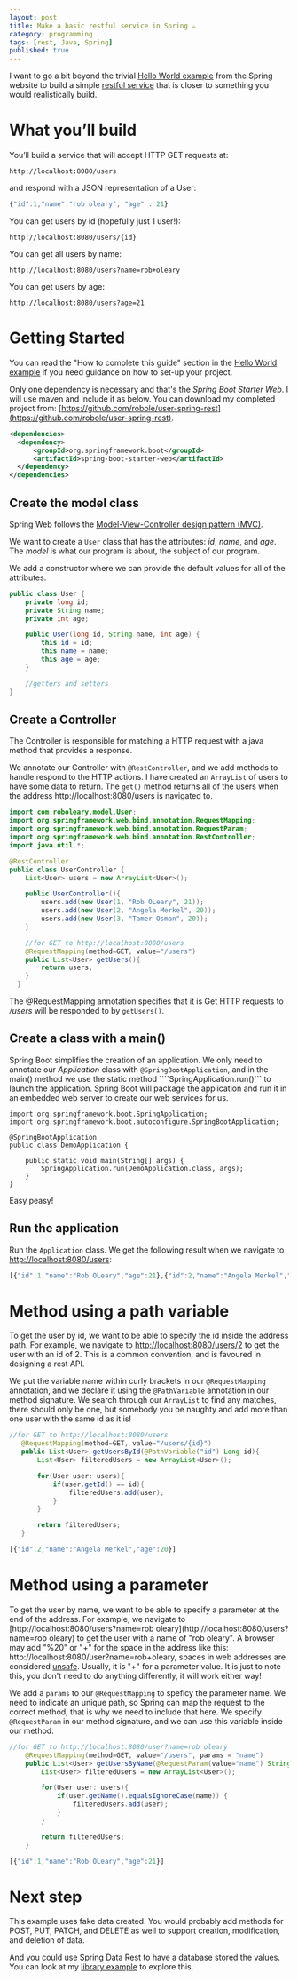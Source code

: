 ```yaml
---
layout: post
title: Make a basic restful service in Spring ☕
category: programming
tags: [rest, Java, Spring]
published: true
---
```

I want to go a bit beyond the trivial [Hello World example](http://spring.io/guides/gs/rest-service/) from the Spring website to build
a simple [restful service](http://spring.io/understanding/REST) that is closer
to something you would realistically build.

# What you’ll build

You’ll build a service that will accept HTTP GET requests at:

```
http://localhost:8080/users
```

and respond with a JSON representation of a User:

```javascript
{"id":1,"name":"rob oleary", "age" : 21}
```

You can get users by id (hopefully just 1 user!):
```
http://localhost:8080/users/{id}
```

You can get all users by name:
```
http://localhost:8080/users?name=rob+oleary
```

You can get users by age:
```
http://localhost:8080/users?age=21
```

# Getting Started

You can read the "How to complete this guide" section in the [Hello World example](http://spring.io/guides/gs/rest-service/) if you need guidance on how to set-up your project.

Only one dependency is necessary and that's the *Spring Boot Starter Web*.
I will use maven and include it as below. You can download my completed project from:
[https://github.com/robole/user-spring-rest](https://github.com/robole/user-spring-rest).

```xml
<dependencies>
  <dependency>
      <groupId>org.springframework.boot</groupId>
      <artifactId>spring-boot-starter-web</artifactId>
  </dependency>
</dependencies>
```

## Create the model class

Spring Web follows the
[Model-View-Controller design pattern (MVC)](https://www.tutorialspoint.com/mvc_framework/mvc_framework_introduction.htm).

We want to create a ```User``` class that has the attributes: *id*, *name*, and *age*.
The *model* is what our program is about, the subject of our program.

We add a constructor where we can provide the default values for all of the
attributes.

```java
public class User {
    private long id;
    private String name;
    private int age;

    public User(long id, String name, int age) {
        this.id = id;
        this.name = name;
        this.age = age;
    }

    //getters and setters
}
```

## Create a Controller

The Controller is responsible for matching a HTTP request with a java method that
provides a response.

We annotate our Controller with ```@RestController```, and we add methods to
handle respond to the HTTP actions. I have created an ```ArrayList``` of users to have
some data to return. The ```get()``` method returns all of the users when
the address http://localhost:8080/users is navigated to.

```java
import com.roboleary.model.User;
import org.springframework.web.bind.annotation.RequestMapping;
import org.springframework.web.bind.annotation.RequestParam;
import org.springframework.web.bind.annotation.RestController;
import java.util.*;

@RestController
public class UserController {
    List<User> users = new ArrayList<User>();

    public UserController(){
        users.add(new User(1, "Rob OLeary", 21));
        users.add(new User(2, "Angela Merkel", 20));
        users.add(new User(3, "Tamer Osman", 20));
    }

    //for GET to http://localhost:8080/users
    @RequestMapping(method=GET, value="/users")
    public List<User> getUsers(){
        return users;
    }
  }
```

The @RequestMapping annotation specifies that it is Get HTTP requests to */users*
will be responded to by ```getUsers()```.

## Create a class with a main()

Spring Boot simplifies the creation of an application. We only need to annotate
our *Application* class with ```@SpringBootApplication```, and in the main() method
we use the static method  ````SpringApplication.run()``` to launch the application.
Spring Boot will package the application and run it in an embedded web server to
create our web services for us.

```
import org.springframework.boot.SpringApplication;
import org.springframework.boot.autoconfigure.SpringBootApplication;

@SpringBootApplication
public class DemoApplication {

	public static void main(String[] args) {
		SpringApplication.run(DemoApplication.class, args);
	}
}
```

Easy peasy!

## Run the application

Run the ```Application``` class. We get the following result when we navigate to
[http://localhost:8080/users](http://localhost:8080/users):

```javascript
[{"id":1,"name":"Rob OLeary","age":21},{"id":2,"name":"Angela Merkel","age":20},{"id":3,"name":"Tamer Osman","age":20}]
```

# Method using a path variable

To get the user by id, we want to be able to specify the id inside the address path.
For example, we navigate to [http://localhost:8080/users/2](http://localhost:8080/users/2) to get the user with
an id of 2. This is a common convention, and is favoured in designing a rest API.

We put the variable name within curly brackets in our ```@RequestMapping``` annotation, and
we declare it using the ```@PathVariable``` annotation in our method signature. We
search through our ```ArrayList``` to find any matches, there should only be one, but
somebody you be naughty and add  more than one user with the same id as it is!

```java
//for GET to http://localhost:8080/users
   @RequestMapping(method=GET, value="/users/{id}")
   public List<User> getUsersById(@PathVariable("id") Long id){
       List<User> filteredUsers = new ArrayList<User>();

       for(User user: users){
           if(user.getId() == id){
               filteredUsers.add(user);
           }
       }

       return filteredUsers;
   }
```

```javascript
[{"id":2,"name":"Angela Merkel","age":20}]
```

# Method using a parameter

To get the user by name, we want to be able to specify a parameter at the end of
the address. For example, we navigate to
[http://localhost:8080/users?name=rob oleary](http://localhost:8080/users?name=rob oleary)
to get the user with a name of "rob oleary". A browser may add "%20" or "+" for the
space in the address like this: http://localhost:8080/user?name=rob+oleary,
spaces in web addresses are considered [unsafe](https://stackoverflow.com/questions/497908/is-a-url-allowed-to-contain-a-space). Usually, it is "+" for a parameter value. It is just to note this, you don't need to
do anything differently, it will work either way!

We add a ```params``` to our ```@RequestMapping``` to speficy the parameter name. We need to indicate an unique path, so Spring can map the request to the correct method,
that is why we need to include that here. We specify ```@RequestParam``` in our method
signature, and we can use this variable inside our method.

```java
//for GET to http://localhost:8080/user?name=rob oleary
    @RequestMapping(method=GET, value="/users", params = "name")
    public List<User> getUsersByName(@RequestParam(value="name") String name){
        List<User> filteredUsers = new ArrayList<User>();

        for(User user: users){
            if(user.getName().equalsIgnoreCase(name)) {
                filteredUsers.add(user);
            }
        }

        return filteredUsers;
    }
```

```javascript
[{"id":1,"name":"Rob OLeary","age":21}]
```

# Next step

This example uses fake data created. You would probably add methods for POST, PUT,
PATCH, and DELETE as well to support creation, modification, and deletion of data.

And you could use Spring Data Rest to have a database stored the values. You can
look at my [library example](https://github.com/robole/library-rest-minimum) to
explore this.
